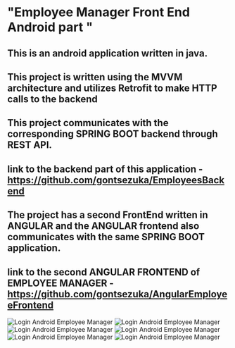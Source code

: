 # "Employee Manager Front End Android part " 

## This is an android application written in java. 

## This project is written using the MVVM architecture and utilizes Retrofit to make HTTP calls to the backend

## This project communicates with the corresponding SPRING BOOT backend through REST API.

## link to the backend part of this application - https://github.com/gontsezuka/EmployeesBackend

## The project has a second FrontEnd written in ANGULAR and the ANGULAR frontend also communicates with the same SPRING BOOT application.

## link to the second ANGULAR FRONTEND of EMPLOYEE MANAGER - https://github.com/gontsezuka/AngularEmployeeFrontend

![](images/1-Android.jpg "Login Android Employee Manager")
![](images/2-Android.jpg "Login Android Employee Manager")
![](images/3-Android.jpg "Login Android Employee Manager")
![](images/4-Android.jpg "Login Android Employee Manager")
![](images/5-Android.jpg "Login Android Employee Manager")
![](images/6-Android.jpg "Login Android Employee Manager")





